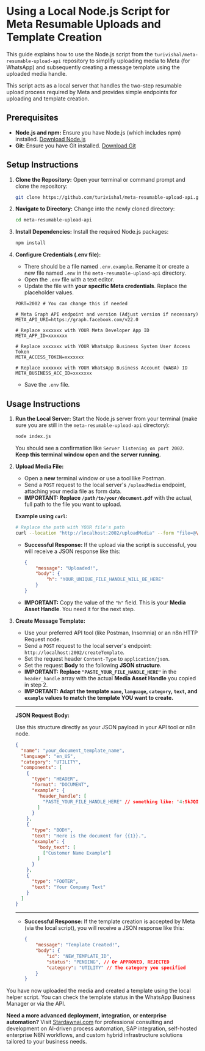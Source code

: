 # Using a Local Node.js Script for Meta Resumable Uploads and Template Creation

This guide explains how to use the Node.js script from the `turivishal/meta-resumable-upload-api` repository to simplify uploading media to Meta (for WhatsApp) and subsequently creating a message template using the uploaded media handle.

This script acts as a local server that handles the two-step resumable upload process required by Meta and provides simple endpoints for uploading and template creation.

## Prerequisites

*   **Node.js and npm:** Ensure you have Node.js (which includes npm) installed. [Download Node.js](https://nodejs.org/)
*   **Git:** Ensure you have Git installed. [Download Git](https://git-scm.com/)

## Setup Instructions

1.  **Clone the Repository:**
    Open your terminal or command prompt and clone the repository:
    ```bash
    git clone https://github.com/turivishal/meta-resumable-upload-api.git
    ```

2.  **Navigate to Directory:**
    Change into the newly cloned directory:
    ```bash
    cd meta-resumable-upload-api
    ```

3.  **Install Dependencies:**
    Install the required Node.js packages:
    ```bash
    npm install
    ```

4.  **Configure Credentials (.env file):**
    *   There should be a file named `.env.example`. Rename it or create a new file named `.env` in the `meta-resumable-upload-api` directory.
    *   Open the `.env` file with a text editor.
    *   Update the file with **your specific Meta credentials**. Replace the placeholder values.

    ```dotenv
    PORT=2002 # You can change this if needed

    # Meta Graph API endpoint and version (Adjust version if necessary)
    META_API_URI=https://graph.facebook.com/v22.0

    # Replace xxxxxxx with YOUR Meta Developer App ID
    META_APP_ID=xxxxxxx

    # Replace xxxxxxx with YOUR WhatsApp Business System User Access Token
    META_ACCESS_TOKEN=xxxxxxx

    # Replace xxxxxxx with YOUR WhatsApp Business Account (WABA) ID
    META_BUSINESS_ACC_ID=xxxxxxx
    ```
    *   Save the `.env` file.

## Usage Instructions

1.  **Run the Local Server:**
    Start the Node.js server from your terminal (make sure you are still in the `meta-resumable-upload-api` directory):
    ```bash
    node index.js
    ```
    You should see a confirmation like `Server listening on port 2002`. **Keep this terminal window open and the server running.**

2.  **Upload Media File:**
    *   Open a **new** terminal window or use a tool like Postman.
    *   Send a `POST` request to the local server's `/uploadMedia` endpoint, attaching your media file as form data.
    *   **IMPORTANT: Replace `/path/to/your/document.pdf`** with the actual, full path to the file you want to upload.

    **Example using `curl`:**
    ```bash
    # Replace the path with YOUR file's path
    curl --location "http://localhost:2002/uploadMedia" --form "file=@\"/path/to/your/document.pdf\""
    ```

    *   **Successful Response:** If the upload via the script is successful, you will receive a JSON response like this:
        ```json
        {
            "message": "Uploaded!",
            "body": {
                "h": "YOUR_UNIQUE_FILE_HANDLE_WILL_BE_HERE"
            }
        }
        ```
    *   **IMPORTANT:** Copy the value of the `"h"` field. This is your **Media Asset Handle**. You need it for the next step.

3.  **Create Message Template:**
    *   Use your preferred API tool (like Postman, Insomnia) or an n8n HTTP Request node.
    *   Send a `POST` request to the local server's endpoint: `http://localhost:2002/createTemplate`.
    *   Set the request header `Content-Type` to `application/json`.
    *   Set the request **Body** to the following **JSON structure**.
    *   **IMPORTANT: Replace `"PASTE_YOUR_FILE_HANDLE_HERE"`** in the `header_handle` array with the actual **Media Asset Handle** you copied in step 2.
    *   **IMPORTANT: Adapt the template `name`, `language`, `category`, `text`, and `example` values to match the template YOU want to create.**

    ---
    **JSON Request Body:**

    Use this structure directly as your JSON payload in your API tool or n8n node.

    ```json
    {
      "name": "your_document_template_name",
      "language": "en_US",
      "category": "UTILITY",
      "components": [
        {
          "type": "HEADER",
          "format": "DOCUMENT",
          "example": {
            "header_handle": [
              "PASTE_YOUR_FILE_HANDLE_HERE" // something like: '4:SkJQIEN....'
            ]
          }
        },
        {
          "type": "BODY",
          "text": "Here is the document for {{1}}.",
          "example": {
            "body_text": [
              ["Customer Name Example"]
            ]
          }
        },
        {
          "type": "FOOTER",
          "text": "Your Company Text"
        }
      ]
    }
    ```
    ---

    *   **Successful Response:** If the template creation is accepted by Meta (via the local script), you will receive a JSON response like this:
        ```json
        {
            "message": "Template Created!",
            "body": {
                "id": "NEW_TEMPLATE_ID",
                "status": "PENDING", // Or APPROVED, REJECTED
                "category": "UTILITY" // The category you specified
            }
        }
        ```

You have now uploaded the media and created a template using the local helper script. You can check the template status in the WhatsApp Business Manager or via the API.


**Need a more advanced deployment, integration, or enterprise automation?** Visit [Stardawnai.com](https://stardawnai.com) for professional consulting and development on AI-driven process automation, SAP integration, self-hosted enterprise N8N workflows, and custom hybrid infrastructure solutions tailored to your business needs.